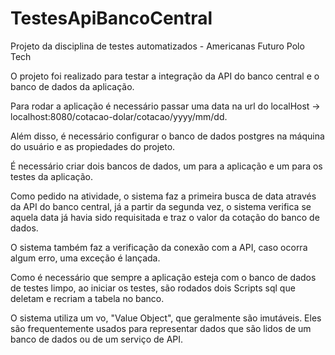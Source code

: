 # TestesApiBancoCentral
Projeto da disciplina de testes automatizados - Americanas Futuro Polo Tech

O projeto foi realizado para testar a integração da API do banco central e o banco de dados da aplicação.

Para rodar a aplicação é necessário passar uma data na url do localHost -> localhost:8080/cotacao-dolar/cotacao/yyyy/mm/dd.

Além disso, é necessário configurar o banco de dados postgres na máquina do usuário e as propiedades do projeto.

É necessário criar dois bancos de dados, um para a aplicação e um para os testes da aplicação.

Como pedido na atividade, o sistema faz a primeira busca de data através da API do banco central, já a partir da 
segunda vez, o sistema verifica se aquela data já havia sido requisitada e traz o valor da cotação do banco de dados.

O sistema também faz a verificação da conexão com a API, caso ocorra algum erro, uma exceção é lançada.

Como é necessário que sempre a aplicação esteja com o banco de dados de testes limpo, ao iniciar os testes, são rodados dois 
Scripts sql que deletam e recriam a tabela no banco. 

O sistema utiliza um vo, "Value Object", que geralmente são imutáveis. Eles são frequentemente usados para representar dados que são lidos de um banco de dados ou de um serviço de API.

